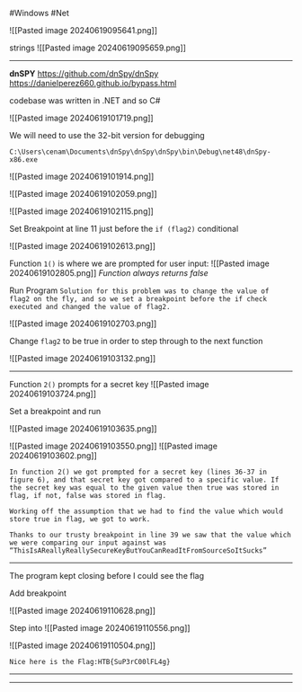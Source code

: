 #Windows 
#Net



![[Pasted image 20240619095641.png]]

strings
![[Pasted image 20240619095659.png]]

***

**dnSPY**
https://github.com/dnSpy/dnSpy
https://danielperez660.github.io/bypass.html

codebase was written in .NET and so C#

![[Pasted image 20240619101719.png]]

We will need to use the 32-bit version for debugging

`C:\Users\cenam\Documents\dnSpy\dnSpy\dnSpy\bin\Debug\net48\dnSpy-x86.exe`

![[Pasted image 20240619101914.png]]

![[Pasted image 20240619102059.png]]

![[Pasted image 20240619102115.png]]


Set Breakpoint at line 11 just before the `if (flag2)` conditional

![[Pasted image 20240619102613.png]]

Function `1()` is where we are prompted for user input:
![[Pasted image 20240619102805.png]]
*Function always returns false*



Run Program
`Solution for this problem was to change the value of flag2 on the fly, and so we set a breakpoint before the if check executed and changed the value of flag2.`


![[Pasted image 20240619102703.png]]


Change `flag2` to be true in order to step through to the next function

![[Pasted image 20240619103132.png]]

***
Function `2()` prompts for a secret key 
![[Pasted image 20240619103724.png]]

Set a breakpoint and run


![[Pasted image 20240619103635.png]]



![[Pasted image 20240619103550.png]]
![[Pasted image 20240619103602.png]]

```
In function 2() we got prompted for a secret key (lines 36-37 in figure 6), and that secret key got compared to a specific value. If the secret key was equal to the given value then true was stored in flag, if not, false was stored in flag.

Working off the assumption that we had to find the value which would store true in flag, we got to work.

Thanks to our trusty breakpoint in line 39 we saw that the value which we were comparing our input against was “ThisIsAReallyReallySecureKeyButYouCanReadItFromSourceSoItSucks”
```

***
The program kept closing before I could see the flag


Add breakpoint

![[Pasted image 20240619110628.png]]



Step into
![[Pasted image 20240619110556.png]]


![[Pasted image 20240619110504.png]]



`Nice here is the Flag:HTB{SuP3rC00lFL4g}`

***
***

